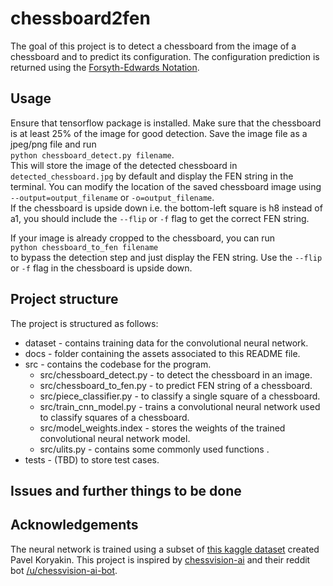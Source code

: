 # chessboard2fen
The goal of this project is to detect a chessboard from the image of a chessboard and to predict its configuration. The configuration prediction is returned using the [Forsyth-Edwards Notation](https://en.wikipedia.org/wiki/Forsyth%E2%80%93Edwards_Notation). 

## Usage 
Ensure that tensorflow package is installed. Make sure that the chessboard is at least 25% of the image for good detection. Save the image file as a jpeg/png file and run  
`python chessboard_detect.py filename`.  
This will store the image of the detected chessboard in `detected_chessboard.jpg` by default and display the FEN string in the terminal. You can modify the location of the saved chessboard image using `--output=output_filename` or `-o=output_filename`.  
If the chessboard is upside down i.e. the bottom-left square is h8 instead of a1, you should include the `--flip` or `-f` flag to get the correct FEN string.  

If your image is already cropped to the chessboard, you can run  
`python chessboard_to_fen filename`  
to bypass the detection step and just display the FEN string. Use the `--flip` or `-f` flag in the chessboard is upside down.

## Project structure
The project is structured as follows:  

* dataset - contains training data for the convolutional neural network.  
* docs - folder containing the assets associated to this README file.  
* src - contains the codebase for the program.  
    - src/chessboard_detect.py - to detect the chessboard in an image.  
    - src/chessboard_to_fen.py - to predict FEN string of a chessboard.  
    - src/piece_classifier.py - to classify a single square of a chessboard.  
    - src/train_cnn_model.py -  trains a convolutional neural network used to classify squares of a chessboard.   
    - src/model_weights.index - stores the weights of the trained convolutional neural network model.  
    - src/ulits.py - contains some commonly used functions .  
* tests - (TBD) to store test cases.  

## Issues and further things to be done

## Acknowledgements
The neural network is trained using a subset of [this kaggle dataset](https://www.kaggle.com/datasets/koryakinp/chess-positions) created Pavel Koryakin.
This project is inspired by [chessvision-ai](https://chessvision.ai/) and their reddit bot [/u/chessvision-ai-bot](https://reddit.com/u/chessvision-ai-bot). 
